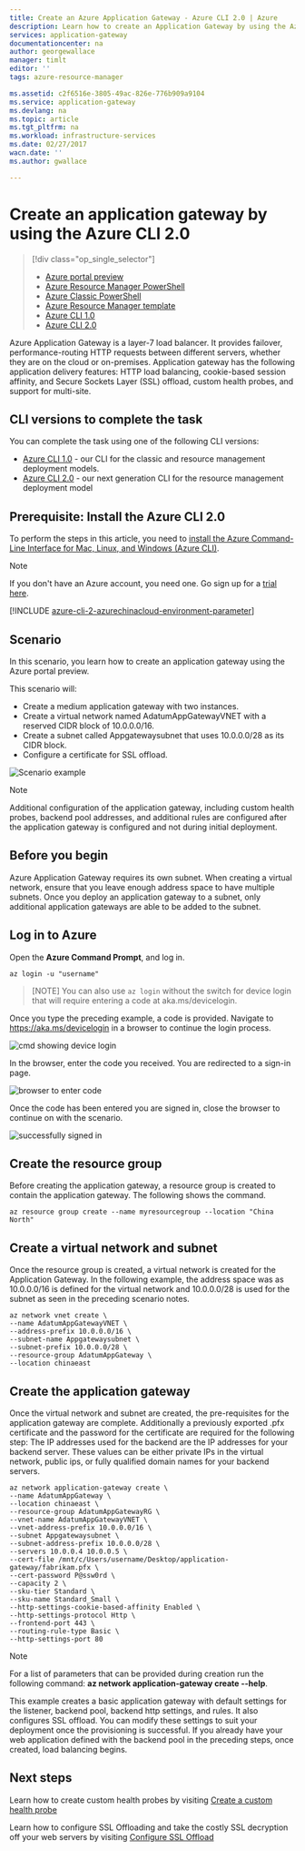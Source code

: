 ```yaml
---
title: Create an Azure Application Gateway - Azure CLI 2.0 | Azure
description: Learn how to create an Application Gateway by using the Azure CLI 2.0 in Resource Manager
services: application-gateway
documentationcenter: na
author: georgewallace
manager: timlt
editor: ''
tags: azure-resource-manager

ms.assetid: c2f6516e-3805-49ac-826e-776b909a9104
ms.service: application-gateway
ms.devlang: na
ms.topic: article
ms.tgt_pltfrm: na
ms.workload: infrastructure-services
ms.date: 02/27/2017
wacn.date: ''
ms.author: gwallace

---
```

# Create an application gateway by using the Azure CLI 2.0

> [!div class="op_single_selector"]
> * [Azure portal preview](application-gateway-create-gateway-portal.md)
> * [Azure Resource Manager PowerShell](application-gateway-create-gateway-arm.md)
> * [Azure Classic PowerShell](application-gateway-create-gateway.md)
> * [Azure Resource Manager template](application-gateway-create-gateway-arm-template.md)
> * [Azure CLI 1.0](application-gateway-create-gateway-cli.md)
> * [Azure CLI 2.0](application-gateway-create-gateway-cli.md)

Azure Application Gateway is a layer-7 load balancer. It provides failover, performance-routing HTTP requests between different servers, whether they are on the cloud or on-premises. Application gateway has the following application delivery features: HTTP load balancing, cookie-based session affinity, and Secure Sockets Layer (SSL) offload, custom health probes, and support for multi-site.

## CLI versions to complete the task

You can complete the task using one of the following CLI versions:

* [Azure CLI 1.0](application-gateway-create-gateway-cli-nodejs.md) - our CLI for the classic and resource management deployment models.
* [Azure CLI 2.0](application-gateway-create-gateway-cli.md) - our next generation CLI for the resource management deployment model

## Prerequisite: Install the Azure CLI 2.0

To perform the steps in this article, you need to [install the Azure Command-Line Interface for Mac, Linux, and Windows (Azure CLI)](https://docs.microsoft.com/cli/azure/install-az-cli2).

> [!NOTE]
> If you don't have an Azure account, you need one. Go sign up for a [trial here](../active-directory/sign-up-organization.md).

[!INCLUDE [azure-cli-2-azurechinacloud-environment-parameter](../../includes/azure-cli-2-azurechinacloud-environment-parameter.md)]

## Scenario

In this scenario, you learn how to create an application gateway using the Azure portal preview.

This scenario will:

* Create a medium application gateway with two instances.
* Create a virtual network named AdatumAppGatewayVNET with a reserved CIDR block of 10.0.0.0/16.
* Create a subnet called Appgatewaysubnet that uses 10.0.0.0/28 as its CIDR block.
* Configure a certificate for SSL offload.

![Scenario example][scenario]

> [!NOTE]
> Additional configuration of the application gateway, including custom health probes, backend pool addresses, and additional rules are configured after the application gateway is configured and not during initial deployment.

## Before you begin

Azure Application Gateway requires its own subnet. When creating a virtual network, ensure that you leave enough address space to have multiple subnets. Once you deploy an application gateway to a subnet,
only additional application gateways are able to be added to the subnet.

## Log in to Azure

Open the **Azure Command Prompt**, and log in. 

```azurecli
az login -u "username"
```

>[NOTE]
> You can also use `az login` without the switch for device login that will require entering a code at aka.ms/devicelogin.

Once you type the preceding example, a code is provided. Navigate to https://aka.ms/devicelogin in a browser to continue the login process.

![cmd showing device login][1]

In the browser, enter the code you received. You are redirected to a sign-in page.

![browser to enter code][2]

Once the code has been entered you are signed in, close the browser to continue on with the scenario.

![successfully signed in][3]

## Create the resource group

Before creating the application gateway, a resource group is created to contain the application gateway. The following shows the command.

```azurecli
az resource group create --name myresourcegroup --location "China North"
```

## Create a virtual network and subnet

Once the resource group is created, a virtual network is created for the Application Gateway.  In the following example, the address space was as 10.0.0.0/16 is defined for the virtual network and 10.0.0.0/28 is used for the subnet as seen in the preceding scenario notes.

```azurecli
az network vnet create \
--name AdatumAppGatewayVNET \
--address-prefix 10.0.0.0/16 \
--subnet-name Appgatewaysubnet \
--subnet-prefix 10.0.0.0/28 \
--resource-group AdatumAppGateway \
--location chinaeast
```

## Create the application gateway

Once the virtual network and subnet are created, the pre-requisites for the application gateway are complete. Additionally a previously exported .pfx certificate and the password for the certificate are required for the following step:
The IP addresses used for the backend are the IP addresses for your backend server. These values can be either private IPs in the virtual network, public ips, or fully qualified domain names for your backend servers.

```azurecli
az network application-gateway create \
--name AdatumAppGateway \
--location chinaeast \
--resource-group AdatumAppGatewayRG \
--vnet-name AdatumAppGatewayVNET \
--vnet-address-prefix 10.0.0.0/16 \
--subnet Appgatewaysubnet \
--subnet-address-prefix 10.0.0.0/28 \
--servers 10.0.0.4 10.0.0.5 \
--cert-file /mnt/c/Users/username/Desktop/application-gateway/fabrikam.pfx \
--cert-password P@ssw0rd \
--capacity 2 \
--sku-tier Standard \
--sku-name Standard_Small \
--http-settings-cookie-based-affinity Enabled \
--http-settings-protocol Http \
--frontend-port 443 \
--routing-rule-type Basic \
--http-settings-port 80

```

> [!NOTE]
> For a list of parameters that can be provided during creation run the following command: **az network application-gateway create --help**.

This example creates a basic application gateway with default settings for the listener, backend pool, backend http settings, and rules. It also configures SSL offload. You can modify these settings to suit your deployment once the provisioning is successful.
If you already have your web application defined with the backend pool in the preceding steps, once created, load balancing begins.

## Next steps

Learn how to create custom health probes by visiting [Create a custom health probe](application-gateway-create-probe-portal.md)

Learn how to configure SSL Offloading and take the costly SSL decryption off your web servers by visiting [Configure SSL Offload](application-gateway-ssl-arm.md)

<!--Image references-->

[scenario]: ./media/application-gateway-create-gateway-cli/scenario.png
[1]: ./media/application-gateway-create-gateway-cli/figure1.png
[2]: ./media/application-gateway-create-gateway-cli/figure2.png
[3]: ./media/application-gateway-create-gateway-cli/figure3.png